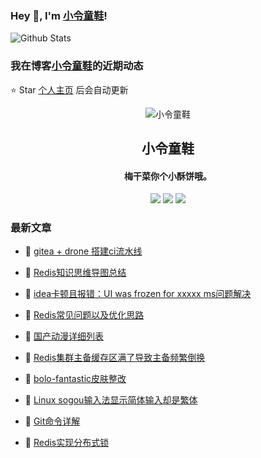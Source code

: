 ### Hey 👋, I'm [小令童鞋](https://www/zeekling.cn)! 

![Github Stats](https://github-readme-stats.vercel.app/api?username=zeekling&show_icons=true) 

### 我在博客[小令童鞋](https://www/zeekling.cn)的近期动态
⭐️ Star [个人主页](https://github.com/zeekling) 后会自动更新

<p align="center"><img alt="小令童鞋" src="https://img.zeekling.cn/images/2020/02/23/logo.th.png"></p><h2 align="center"> 小令童鞋 </h2>

<h4 align="center">梅干菜你个小酥饼哦。</h4>
<p align="center"><a title="小令童鞋" target="_blank" href="https://github.com/zeekling/zeekling"><img src="https://img.shields.io/github/last-commit/zeekling/zeekling.svg?style=flat-square&color=FF9900"></a>
<a title="GitHub repo size in bytes" target="_blank" href="https://github.com/zeekling/zeekling"><img src="https://img.shields.io/github/repo-size/zeekling/zeekling.svg?style=flat-square"></a>
<a title="Hits" target="_blank" href="https://github.com/zeekling/hits"><img src="https://hits.b3log.org/zeekling/zeekling.svg"></a></p>

### 最新文章

* 📝 [gitea + drone 搭建ci流水线](https://www.zeekling.cn/articles/2022/05/04/1651675171943.html) 
 
* 📝 [Redis知识思维导图总结](https://www.zeekling.cn/articles/2021/11/07/1636295639346.html) 
 
* 📝 [idea卡顿且报错：UI was frozen for xxxxx ms问题解决](https://www.zeekling.cn/articles/2021/04/30/1619715915118.html) 
 
* 📝 [Redis常见问题以及优化思路](https://www.zeekling.cn/articles/2022/04/10/1649579684900.html) 
 
* 📝 [国产动漫详细列表](https://www.zeekling.cn/articles/2019/06/26/1561562610986.html) 
 
* 📝 [Redis集群主备缓存区满了导致主备频繁倒换](https://www.zeekling.cn/articles/2022/02/27/1645957902937.html) 
 
* 📝 [bolo-fantastic皮肤整改](https://www.zeekling.cn/articles/2020/09/04/1599150574976.html) 
 
* 📝 [Linux sogou输入法显示简体输入却是繁体](https://www.zeekling.cn/articles/2021/03/25/1616675636194.html) 
 
* 📝 [Git命令详解](https://www.zeekling.cn/articles/2019/12/01/1575184426144.html) 
 
* 📝 [Redis实现分布式锁](https://www.zeekling.cn/articles/2022/01/09/1641722558007.html) 
 




